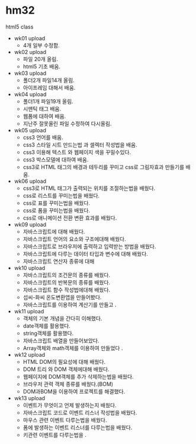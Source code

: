 # hm32
html5 class

- wk01 upload
  - 4개 일부 수정함.
- wk02 upload
  - 파일 20개 올림.
  - html5 기초 배움.
- wk03 upload
  - 폴더2개 파일14개 올림.
  - 아이프레임 대해서 배움.                   
- wk04 upload
  - 폴더1개 파일19개 올림.
  - 시맨틱 태그 배움.
  - 웹폼에 대하여 배움.
  - 지난주 잘못올린 파일 수정하여 다시올림.
- wk05 upload
  - css3 언어를 배움.
  - css3 스타일 시트 만드는법 과 셀렉터 작성법을 배움.
  - css3 이용해 텍스트 와 웹페이지 색을 꾸밀수있다.
  - css3 박스모델에 대하여 배움.
  - css3로 HTML 태그의 배경과 테두리를 꾸미고 css로 그림자효과 만들기를 배움.
- wk06 upload
  - css3로 HTML 태그가 출력되는 위치를 조절하는법을 배웠다.
  - css로 리스트를 꾸미는법을 배웠다.
  - css로 표를 꾸미는법을 배웠다.
  - css로 폼을 꾸미는법을 배웠다.
  - css로 애니메이션 전환 변환 효과를 배웠다.
- wk09 upload
  - 자바스크립트에 대해 배웠다.
  - 자바스크립트 언어의 요소와 구조에대해 배웠다.
  - 자바스크립트로 브라우저에 출력하고 입력받는 방법을 배웠다.
  - 자바스크립트에 다루는 데이터 타입과 변수에 대해 배웠다.
  - 자바스크립트 연산자 종류에 대해
- wk10 upload
  - 자바스크립트의 조건문의 종류를 배웠다.
  - 자바스크립트의 반복문의 종류를 배웠다.
  - 자바스크립트 함수 작성법에대해 배웠다.
  - 섭씨-화씨 온도변환앱을 만들어봤다.
  - 자바스크립트를 이용하여 계산기를 만들고 .
- wk11 upload
  - 객체의 기본 개념을 간다히 이해했다.
  - date객체를 활용했다.
  - string객체를 활용했다.
  - 자바스크립트 배열을 만들어보았다.
  - Array객체와 math객체를 이용하여 만들었다 .
- wk12 upload
  - HTML DOM의 필요성에 대해 배웠다.
  - DOM 트리 와 DOM 객체에대해 배웠다.
  - 웹페이지에 DOM객체를 추가 삭제하는법을 배웠다.
  - 브라우저 관력 객체 종류를 배웠다.(BOM)
  - DOM과BOM을 이용하여 프로젝트를 해결했다.
- wk13 upload
  - 이벤트가 무엇이고 언제 발생하는지 배웠다.
  - 자바스크립트 코드로 이벤트 리스너 작성법을 배웠다.
  - 마우스 관련 이벤트 다루는법을 배웠다.
  - 폼에 발생하는 이벤트 리스너를 다루는법을 배웠다.
  - 키관련 이벤트를 다루는법을 .

